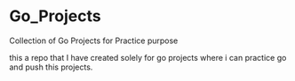 # Go_Projects
Collection of Go  Projects for Practice purpose

this a repo that I have created solely for go projects where i can practice go and push this projects.
